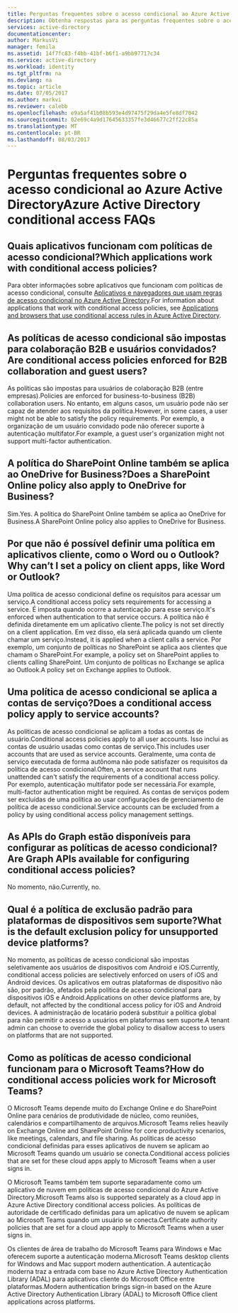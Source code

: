 ```yaml
---
title: Perguntas frequentes sobre o acesso condicional ao Azure Active Directory | Microsoft Docs
description: Obtenha respostas para as perguntas frequentes sobre o acesso condicional no Azure Active Directory.
services: active-directory
documentationcenter: 
author: MarkusVi
manager: femila
ms.assetid: 14f7fc83-f4bb-41bf-b6f1-a9bb97717c34
ms.service: active-directory
ms.workload: identity
ms.tgt_pltfrm: na
ms.devlang: na
ms.topic: article
ms.date: 07/05/2017
ms.author: markvi
ms.reviewer: calebb
ms.openlocfilehash: e9a5af41b08b593e4d97475f29da4e5fe8df7042
ms.sourcegitcommit: 02e69c4a9d17645633357fe3d46677c2ff22c85a
ms.translationtype: MT
ms.contentlocale: pt-BR
ms.lasthandoff: 08/03/2017
---
```

# <a name="azure-active-directory-conditional-access-faqs"></a><span data-ttu-id="73561-103">Perguntas frequentes sobre o acesso condicional ao Azure Active Directory</span><span class="sxs-lookup"><span data-stu-id="73561-103">Azure Active Directory conditional access FAQs</span></span>

## <a name="which-applications-work-with-conditional-access-policies"></a><span data-ttu-id="73561-104">Quais aplicativos funcionam com políticas de acesso condicional?</span><span class="sxs-lookup"><span data-stu-id="73561-104">Which applications work with conditional access policies?</span></span>

<span data-ttu-id="73561-105">Para obter informações sobre aplicativos que funcionam com políticas de acesso condicional, consulte [Aplicativos e navegadores que usam regras de acesso condicional no Azure Active Directory](active-directory-conditional-access-supported-apps.md).</span><span class="sxs-lookup"><span data-stu-id="73561-105">For information about applications that work with conditional access policies, see [Applications and browsers that use conditional access rules in Azure Active Directory](active-directory-conditional-access-supported-apps.md).</span></span>

## <a name="are-conditional-access-policies-enforced-for-b2b-collaboration-and-guest-users"></a><span data-ttu-id="73561-106">As políticas de acesso condicional são impostas para colaboração B2B e usuários convidados?</span><span class="sxs-lookup"><span data-stu-id="73561-106">Are conditional access policies enforced for B2B collaboration and guest users?</span></span>

<span data-ttu-id="73561-107">As políticas são impostas para usuários de colaboração B2B (entre empresas).</span><span class="sxs-lookup"><span data-stu-id="73561-107">Policies are enforced for business-to-business (B2B) collaboration users.</span></span> <span data-ttu-id="73561-108">No entanto, em alguns casos, um usuário pode não ser capaz de atender aos requisitos da política.</span><span class="sxs-lookup"><span data-stu-id="73561-108">However, in some cases, a user might not be able to satisfy the policy requirements.</span></span> <span data-ttu-id="73561-109">Por exemplo, a organização de um usuário convidado pode não oferecer suporte à autenticação multifator.</span><span class="sxs-lookup"><span data-stu-id="73561-109">For example, a guest user's organization might not support multi-factor authentication.</span></span> 



## <a name="does-a-sharepoint-online-policy-also-apply-to-onedrive-for-business"></a><span data-ttu-id="73561-110">A política do SharePoint Online também se aplica ao OneDrive for Business?</span><span class="sxs-lookup"><span data-stu-id="73561-110">Does a SharePoint Online policy also apply to OneDrive for Business?</span></span>

<span data-ttu-id="73561-111">Sim.</span><span class="sxs-lookup"><span data-stu-id="73561-111">Yes.</span></span> <span data-ttu-id="73561-112">A política do SharePoint Online também se aplica ao OneDrive for Business.</span><span class="sxs-lookup"><span data-stu-id="73561-112">A SharePoint Online policy also applies to OneDrive for Business.</span></span>


## <a name="why-cant-i-set-a-policy-on-client-apps-like-word-or-outlook"></a><span data-ttu-id="73561-113">Por que não é possível definir uma política em aplicativos cliente, como o Word ou o Outlook?</span><span class="sxs-lookup"><span data-stu-id="73561-113">Why can’t I set a policy on client apps, like Word or Outlook?</span></span>

<span data-ttu-id="73561-114">Uma política de acesso condicional define os requisitos para acessar um serviço.</span><span class="sxs-lookup"><span data-stu-id="73561-114">A conditional access policy sets requirements for accessing a service.</span></span> <span data-ttu-id="73561-115">É imposta quando ocorre a autenticação para esse serviço.</span><span class="sxs-lookup"><span data-stu-id="73561-115">It's enforced when authentication to that service occurs.</span></span> <span data-ttu-id="73561-116">A política não é definida diretamente em um aplicativo cliente.</span><span class="sxs-lookup"><span data-stu-id="73561-116">The policy is not set directly on a client application.</span></span> <span data-ttu-id="73561-117">Em vez disso, ela será aplicada quando um cliente chamar um serviço.</span><span class="sxs-lookup"><span data-stu-id="73561-117">Instead, it is applied when a client calls a service.</span></span> <span data-ttu-id="73561-118">Por exemplo, um conjunto de políticas no SharePoint se aplica aos clientes que chamam o SharePoint.</span><span class="sxs-lookup"><span data-stu-id="73561-118">For example, a policy set on SharePoint applies to clients calling SharePoint.</span></span> <span data-ttu-id="73561-119">Um conjunto de políticas no Exchange se aplica ao Outlook.</span><span class="sxs-lookup"><span data-stu-id="73561-119">A policy set on Exchange applies to Outlook.</span></span>

## <a name="does-a-conditional-access-policy-apply-to-service-accounts"></a><span data-ttu-id="73561-120">Uma política de acesso condicional se aplica a contas de serviço?</span><span class="sxs-lookup"><span data-stu-id="73561-120">Does a conditional access policy apply to service accounts?</span></span>

<span data-ttu-id="73561-121">As políticas de acesso condicional se aplicam a todas as contas de usuário.</span><span class="sxs-lookup"><span data-stu-id="73561-121">Conditional access policies apply to all user accounts.</span></span> <span data-ttu-id="73561-122">Isso inclui as contas de usuário usadas como contas de serviço.</span><span class="sxs-lookup"><span data-stu-id="73561-122">This includes user accounts that are used as service accounts.</span></span> <span data-ttu-id="73561-123">Geralmente, uma conta de serviço executada de forma autônoma não pode satisfazer os requisitos da política de acesso condicional.</span><span class="sxs-lookup"><span data-stu-id="73561-123">Often, a service account that runs unattended can't satisfy the requirements of a conditional access policy.</span></span> <span data-ttu-id="73561-124">Por exemplo, autenticação multifator pode ser necessária.</span><span class="sxs-lookup"><span data-stu-id="73561-124">For example, multi-factor authentication might be required.</span></span> <span data-ttu-id="73561-125">As contas de serviços podem ser excluídas de uma política ao usar configurações de gerenciamento de política de acesso condicional.</span><span class="sxs-lookup"><span data-stu-id="73561-125">Service accounts can be excluded from a policy by using conditional access policy management settings.</span></span> 

## <a name="are-graph-apis-available-for-configuring-conditional-access-policies"></a><span data-ttu-id="73561-126">As APIs do Graph estão disponíveis para configurar as políticas de acesso condicional?</span><span class="sxs-lookup"><span data-stu-id="73561-126">Are Graph APIs available for configuring conditional access policies?</span></span>

<span data-ttu-id="73561-127">No momento, não.</span><span class="sxs-lookup"><span data-stu-id="73561-127">Currently, no.</span></span> 

## <a name="what-is-the-default-exclusion-policy-for-unsupported-device-platforms"></a><span data-ttu-id="73561-128">Qual é a política de exclusão padrão para plataformas de dispositivos sem suporte?</span><span class="sxs-lookup"><span data-stu-id="73561-128">What is the default exclusion policy for unsupported device platforms?</span></span>

<span data-ttu-id="73561-129">No momento, as políticas de acesso condicional são impostas seletivamente aos usuários de dispositivos com Android e iOS.</span><span class="sxs-lookup"><span data-stu-id="73561-129">Currently, conditional access policies are selectively enforced on users of iOS and Android devices.</span></span> <span data-ttu-id="73561-130">Os aplicativos em outras plataformas de dispositivo não são, por padrão, afetados pela política de acesso condicional para dispositivos iOS e Android.</span><span class="sxs-lookup"><span data-stu-id="73561-130">Applications on other device platforms are, by default, not affected by the conditional access policy for iOS and Android devices.</span></span> <span data-ttu-id="73561-131">A administração de locatário poderá substituir a política global para não permitir o acesso a usuários em plataformas sem suporte.</span><span class="sxs-lookup"><span data-stu-id="73561-131">A tenant admin can choose to override the global policy to disallow access to users on platforms that are not supported.</span></span>


## <a name="how-do-conditional-access-policies-work-for-microsoft-teams"></a><span data-ttu-id="73561-132">Como as políticas de acesso condicional funcionam para o Microsoft Teams?</span><span class="sxs-lookup"><span data-stu-id="73561-132">How do conditional access policies work for Microsoft Teams?</span></span>  

<span data-ttu-id="73561-133">O Microsoft Teams depende muito do Exchange Online e do SharePoint Online para cenários de produtividade de núcleo, como reuniões, calendários e compartilhamento de arquivos.</span><span class="sxs-lookup"><span data-stu-id="73561-133">Microsoft Teams relies heavily on Exchange Online and SharePoint Online for core productivity scenarios, like meetings, calendars, and file sharing.</span></span> <span data-ttu-id="73561-134">As políticas de acesso condicional definidas para esses aplicativos de nuvem se aplicam ao Microsoft Teams quando um usuário se conecta.</span><span class="sxs-lookup"><span data-stu-id="73561-134">Conditional access policies that are set for these cloud apps apply to Microsoft Teams when a user signs in.</span></span>

<span data-ttu-id="73561-135">O Microsoft Teams também tem suporte separadamente como um aplicativo de nuvem em políticas de acesso condicional do Azure Active Directory.</span><span class="sxs-lookup"><span data-stu-id="73561-135">Microsoft Teams also is supported separately as a cloud app in Azure Active Directory conditional access policies.</span></span> <span data-ttu-id="73561-136">As políticas de autoridade de certificado definidas para um aplicativo de nuvem se aplicam ao Microsoft Teams quando um usuário se conecta.</span><span class="sxs-lookup"><span data-stu-id="73561-136">Certificate authority policies that are set for a cloud app apply to Microsoft Teams when a user signs in.</span></span>

<span data-ttu-id="73561-137">Os clientes de área de trabalho do Microsoft Teams para Windows e Mac oferecem suporte a autenticação moderna.</span><span class="sxs-lookup"><span data-stu-id="73561-137">Microsoft Teams desktop clients for Windows and Mac support modern authentication.</span></span> <span data-ttu-id="73561-138">A autenticação moderna traz a entrada com base no Azure Active Directory Authentication Library (ADAL) para aplicativos cliente do Microsoft Office entre plataformas.</span><span class="sxs-lookup"><span data-stu-id="73561-138">Modern authentication brings sign-in based on the Azure Active Directory Authentication Library (ADAL) to Microsoft Office client applications across platforms.</span></span> 